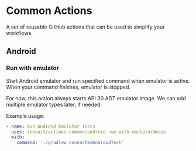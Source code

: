 # Common Actions

A set of reusable GitHub actions that can be used to simplify your workflows.

## Android

### Run with emulator

Start Android emulator and run specified command when emulator is active. When your command finishes, emulator is stopped. 

For now, this action always starts API 30 ADT emulator image. We can add multiple emulator types later, if needed.

Example usage:

```yaml
- name: Run Android Emulator tests
  uses: inovait/actions-common/android-run-with-emulator@main
  with:
    command: './gradlew connectedAndroidTest'
```

